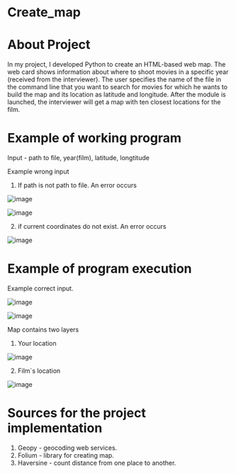 # Create_map


# About Project
In my project, I developed Python to create an HTML-based web map. The web card shows information about where to shoot movies in a specific year (received from the interviewer). The user specifies the name of the file in the command line that you want to search for movies for which he wants to build the map and its location as latitude and longitude. After the module is launched, the interviewer will get a map with ten closest locations for the film.

# Example of working program
Input - path to file, year(film), latitude, longtitude

Example wrong input
1. If path is not path to file. An error occurs

![image](https://user-images.githubusercontent.com/116108850/220429517-97631a31-cac6-4d1d-a7f0-4cd6115ead20.png)


![image](https://user-images.githubusercontent.com/116108850/220429734-ac1ed980-5c21-46a7-8a6f-46276593ca01.png)



2. if current coordinates do not exist. An error occurs


![image](https://user-images.githubusercontent.com/116108850/220428570-23c3e1d1-674e-4796-a009-3dbb4cdfa1b4.png)




# Example of program execution

Example correct input.

![image](https://user-images.githubusercontent.com/116108850/220430034-859cda33-2929-4cb4-b49c-70ef661d47cb.png)


![image](https://user-images.githubusercontent.com/116108850/220451837-a00565a4-54b0-47db-8de3-be4539a339a1.png)


Map contains two layers
1. Your location

![image](https://user-images.githubusercontent.com/116108850/220452064-3775de6c-6cd8-4b72-9179-fd0992e4ee3e.png)


2. Film`s location

![image](https://user-images.githubusercontent.com/116108850/220452214-c4029552-6b32-423f-9e8d-7048898ba7c2.png)



# Sources for the project implementation

1. Geopy - geocoding web services.
2. Folium - library for creating map.
3. Haversine - count distance from one place to another.


